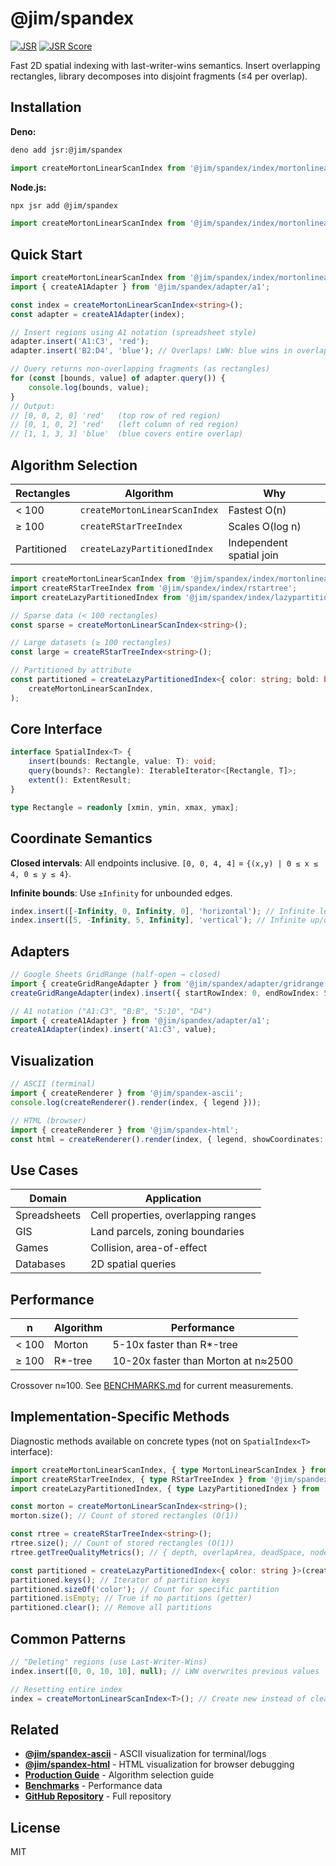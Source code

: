 # @jim/spandex

[![JSR](https://jsr.io/badges/@jim/spandex)](https://jsr.io/@jim/spandex)
[![JSR Score](https://jsr.io/badges/@jim/spandex/score)](https://jsr.io/@jim/spandex/score)

Fast 2D spatial indexing with last-writer-wins semantics. Insert overlapping rectangles, library decomposes into disjoint fragments (≤4 per overlap).

## Installation

**Deno:**

```bash
deno add jsr:@jim/spandex
```

```typescript
import createMortonLinearScanIndex from '@jim/spandex/index/mortonlinearscan';
```

**Node.js:**

```bash
npx jsr add @jim/spandex
```

```typescript
import createMortonLinearScanIndex from '@jim/spandex/index/mortonlinearscan';
```

## Quick Start

```typescript
import createMortonLinearScanIndex from '@jim/spandex/index/mortonlinearscan';
import { createA1Adapter } from '@jim/spandex/adapter/a1';

const index = createMortonLinearScanIndex<string>();
const adapter = createA1Adapter(index);

// Insert regions using A1 notation (spreadsheet style)
adapter.insert('A1:C3', 'red');
adapter.insert('B2:D4', 'blue'); // Overlaps! LWW: blue wins in overlap

// Query returns non-overlapping fragments (as rectangles)
for (const [bounds, value] of adapter.query()) {
	console.log(bounds, value);
}
// Output:
// [0, 0, 2, 0] 'red'   (top row of red region)
// [0, 1, 0, 2] 'red'   (left column of red region)
// [1, 1, 3, 3] 'blue'  (blue covers entire overlap)
```

## Algorithm Selection

| Rectangles  | Algorithm                     | Why                      |
| ----------- | ----------------------------- | ------------------------ |
| < 100       | `createMortonLinearScanIndex` | Fastest O(n)             |
| ≥ 100       | `createRStarTreeIndex`        | Scales O(log n)          |
| Partitioned | `createLazyPartitionedIndex`  | Independent spatial join |

```typescript
import createMortonLinearScanIndex from '@jim/spandex/index/mortonlinearscan';
import createRStarTreeIndex from '@jim/spandex/index/rstartree';
import createLazyPartitionedIndex from '@jim/spandex/index/lazypartitionedindex';

// Sparse data (< 100 rectangles)
const sparse = createMortonLinearScanIndex<string>();

// Large datasets (≥ 100 rectangles)
const large = createRStarTreeIndex<string>();

// Partitioned by attribute
const partitioned = createLazyPartitionedIndex<{ color: string; bold: boolean }>(
	createMortonLinearScanIndex,
);
```

## Core Interface

```typescript
interface SpatialIndex<T> {
	insert(bounds: Rectangle, value: T): void;
	query(bounds?: Rectangle): IterableIterator<[Rectangle, T]>;
	extent(): ExtentResult;
}

type Rectangle = readonly [xmin, ymin, xmax, ymax];
```

## Coordinate Semantics

**Closed intervals**: All endpoints inclusive. `[0, 0, 4, 4]` = `{(x,y) | 0 ≤ x ≤ 4, 0 ≤ y ≤ 4}`.

**Infinite bounds**: Use `±Infinity` for unbounded edges.

```typescript
index.insert([-Infinity, 0, Infinity, 0], 'horizontal'); // Infinite left/right
index.insert([5, -Infinity, 5, Infinity], 'vertical'); // Infinite up/down
```

## Adapters

```typescript
// Google Sheets GridRange (half-open → closed)
import { createGridRangeAdapter } from '@jim/spandex/adapter/gridrange';
createGridRangeAdapter(index).insert({ startRowIndex: 0, endRowIndex: 5, ... }, value);

// A1 notation ("A1:C3", "B:B", "5:10", "D4")
import { createA1Adapter } from '@jim/spandex/adapter/a1';
createA1Adapter(index).insert('A1:C3', value);
```

## Visualization

```typescript
// ASCII (terminal)
import { createRenderer } from '@jim/spandex-ascii';
console.log(createRenderer().render(index, { legend }));

// HTML (browser)
import { createRenderer } from '@jim/spandex-html';
const html = createRenderer().render(index, { legend, showCoordinates: true });
```

## Use Cases

| Domain       | Application                         |
| ------------ | ----------------------------------- |
| Spreadsheets | Cell properties, overlapping ranges |
| GIS          | Land parcels, zoning boundaries     |
| Games        | Collision, area-of-effect           |
| Databases    | 2D spatial queries                  |

## Performance

| n     | Algorithm | Performance                         |
| ----- | --------- | ----------------------------------- |
| < 100 | Morton    | 5-10x faster than R*-tree           |
| ≥ 100 | R*-tree   | 10-20x faster than Morton at n≈2500 |

Crossover n≈100. See [BENCHMARKS.md](https://github.com/jimisaacs/spandex/blob/main/BENCHMARKS.md) for current measurements.

## Implementation-Specific Methods

Diagnostic methods available on concrete types (not on `SpatialIndex<T>` interface):

```typescript
import createMortonLinearScanIndex, { type MortonLinearScanIndex } from '@jim/spandex/index/mortonlinearscan';
import createRStarTreeIndex, { type RStarTreeIndex } from '@jim/spandex/index/rstartree';
import createLazyPartitionedIndex, { type LazyPartitionedIndex } from '@jim/spandex/index/lazypartitionedindex';

const morton = createMortonLinearScanIndex<string>();
morton.size(); // Count of stored rectangles (O(1))

const rtree = createRStarTreeIndex<string>();
rtree.size(); // Count of stored rectangles (O(1))
rtree.getTreeQualityMetrics(); // { depth, overlapArea, deadSpace, nodeCount }

const partitioned = createLazyPartitionedIndex<{ color: string }>(createMortonLinearScanIndex);
partitioned.keys(); // Iterator of partition keys
partitioned.sizeOf('color'); // Count for specific partition
partitioned.isEmpty; // True if no partitions (getter)
partitioned.clear(); // Remove all partitions
```

## Common Patterns

```typescript
// "Deleting" regions (use Last-Writer-Wins)
index.insert([0, 0, 10, 10], null); // LWW overwrites previous values

// Resetting entire index
index = createMortonLinearScanIndex<T>(); // Create new instead of clear()
```

## Related

- **[@jim/spandex-ascii](https://jsr.io/@jim/spandex-ascii)** - ASCII visualization for terminal/logs
- **[@jim/spandex-html](https://jsr.io/@jim/spandex-html)** - HTML visualization for browser debugging
- **[Production Guide](https://github.com/jimisaacs/spandex/blob/main/PRODUCTION-GUIDE.md)** - Algorithm selection guide
- **[Benchmarks](https://github.com/jimisaacs/spandex/blob/main/BENCHMARKS.md)** - Performance data
- **[GitHub Repository](https://github.com/jimisaacs/spandex)** - Full repository

## License

MIT
